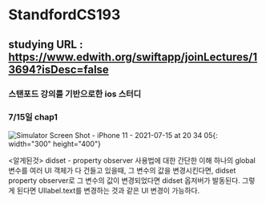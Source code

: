 # StandfordCS193

## studying URL : https://www.edwith.org/swiftapp/joinLectures/13694?isDesc=false

### 스탠포드 강의를 기반으로한 ios 스터디

### 7/15일 chap1
![Simulator Screen Shot - iPhone 11 - 2021-07-15 at 20 34 05](https://user-images.githubusercontent.com/69891604/125783113-58251efa-38cc-4120-aebb-f9102fcd2892.png){: width="300" height="400"}


<알게된것>
didset - property observer 사용법에 대한 간단한 이해
하나의 global 변수를 여러 UI 객체가 다 건들고 있을때, 그 변수의 값을 변경시킨다면, didset property observer로 그 변수의 값이 변경되었다면 didset 옵저버가 발동된다. 그렇게 된다면 UIlabel.text를 변경하는 것과 같은 UI 변경이 가능하다.

